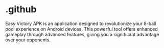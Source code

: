 # .github
Easy Victory APK is an application designed to revolutionize your 8-ball pool experience on Android devices. This powerful tool offers enhanced gameplay through advanced features, giving you a significant advantage over your opponents.
